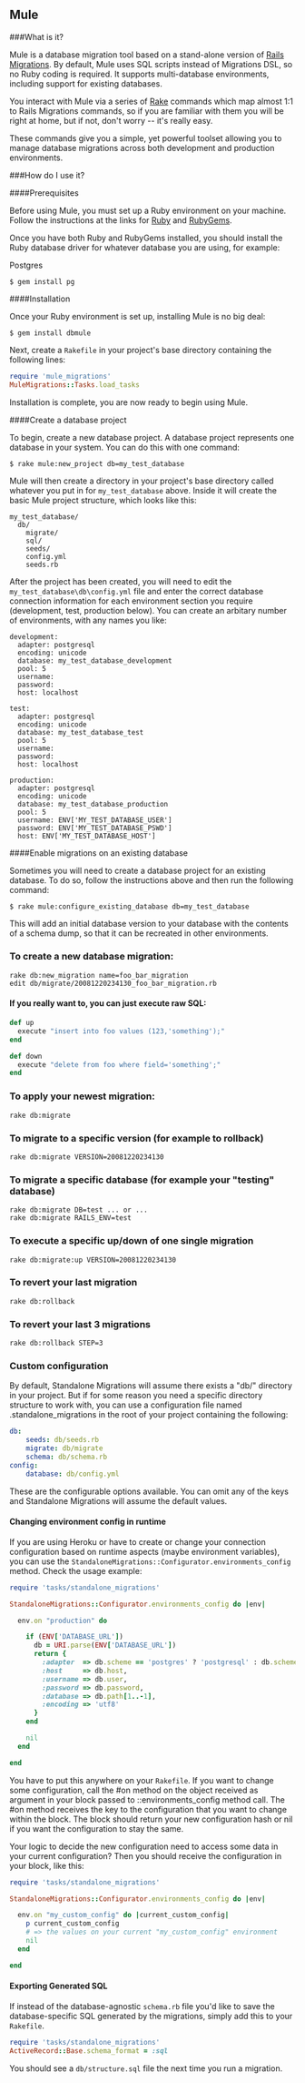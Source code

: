 ## Mule

###What is it?

Mule is a database migration tool based on a stand-alone version of [Rails Migrations](http://guides.rubyonrails.org/migrations.html). By default, Mule uses SQL scripts instead of Migrations DSL, so no Ruby coding is required. It supports multi-database environments, including support for existing databases.

You interact with Mule via a series of [Rake](http://rake.rubyforge.org/) commands which map almost 1:1 to Rails Migrations commands, so if you are familiar with them you will be right at home, but if not, don't worry -- it's really easy.

These commands give you a simple, yet powerful toolset allowing you to manage database migrations across both development and production environments.

###How do I use it?

####Prerequisites

Before using Mule, you must set up a Ruby environment on your machine. Follow the instructions at the links for [Ruby](http://www.ruby-lang.org/en/downloads/) and [RubyGems](https://rubygems.org/pages/download).

Once you have both Ruby and RubyGems installed, you should install the Ruby database driver for whatever database you are using, for example:

Postgres

    $ gem install pg


####Installation

Once your Ruby environment is set up, installing Mule is no big deal:

    $ gem install dbmule

Next, create a `Rakefile` in your project's base directory containing the following lines:

```ruby
require 'mule_migrations'
MuleMigrations::Tasks.load_tasks
```

Installation is complete, you are now ready to begin using Mule.

####Create a database project

To begin, create a new database project. A database project represents one database in your system. You can do this with one command:

    $ rake mule:new_project db=my_test_database

Mule will then create a directory in your project's base directory called whatever you put in for `my_test_database` above. Inside it will create the basic Mule project structure, which looks like this:

    my_test_database/
      db/
        migrate/
        sql/
        seeds/
        config.yml
        seeds.rb

After the project has been created, you will need to edit the `my_test_database\db\config.yml` file and enter the correct database connection information for each environment section you require (development, test, production below). You can create an arbitary number of environments, with any names you like:

    development:
      adapter: postgresql
      encoding: unicode
      database: my_test_database_development
      pool: 5
      username:
      password:
      host: localhost

    test:
      adapter: postgresql
      encoding: unicode
      database: my_test_database_test
      pool: 5
      username:
      password:
      host: localhost

    production:
      adapter: postgresql
      encoding: unicode
      database: my_test_database_production
      pool: 5
      username: ENV['MY_TEST_DATABASE_USER']
      password: ENV['MY_TEST_DATABASE_PSWD']
      host: ENV['MY_TEST_DATABASE_HOST']

####Enable migrations on an existing database

Sometimes you will need to create a database project for an existing database. To do so, follow the instructions above and then run the following command: 

    $ rake mule:configure_existing_database db=my_test_database

This will add an initial database version to your database with the contents of a schema dump, so that it can be recreated in other environments.

### To create a new database migration:

    rake db:new_migration name=foo_bar_migration
    edit db/migrate/20081220234130_foo_bar_migration.rb

#### If you really want to, you can just execute raw SQL:

```ruby
def up
  execute "insert into foo values (123,'something');"
end

def down
  execute "delete from foo where field='something';"
end
```

### To apply your newest migration:

    rake db:migrate

### To migrate to a specific version (for example to rollback)

    rake db:migrate VERSION=20081220234130

### To migrate a specific database (for example your "testing" database)

    rake db:migrate DB=test ... or ...
    rake db:migrate RAILS_ENV=test

### To execute a specific up/down of one single migration

    rake db:migrate:up VERSION=20081220234130

### To revert your last migration

    rake db:rollback

### To revert your last 3 migrations

    rake db:rollback STEP=3

### Custom configuration

By default, Standalone Migrations will assume there exists a "db/"
directory in your project. But if for some reason you need a specific
directory structure to work with, you can use a configuration file
named .standalone_migrations in the root of your project containing
the following:

```yaml
db:
    seeds: db/seeds.rb
    migrate: db/migrate
    schema: db/schema.rb
config:
    database: db/config.yml
```

These are the configurable options available. You can omit any of
the keys and Standalone Migrations will assume the default values. 

#### Changing environment config in runtime

If you are using Heroku or have to create or change your connection
configuration based on runtime aspects (maybe environment variables),
you can use the `StandaloneMigrations::Configurator.environments_config`
method. Check the usage example:

```ruby
require 'tasks/standalone_migrations'

StandaloneMigrations::Configurator.environments_config do |env|

  env.on "production" do

    if (ENV['DATABASE_URL'])
      db = URI.parse(ENV['DATABASE_URL'])
      return {
        :adapter  => db.scheme == 'postgres' ? 'postgresql' : db.scheme,
        :host     => db.host,
        :username => db.user,
        :password => db.password,
        :database => db.path[1..-1],
        :encoding => 'utf8'
      }
    end

    nil
  end

end
```

You have to put this anywhere on your `Rakefile`. If you want to
change some configuration, call the #on method on the object
received as argument in your block passed to ::environments_config
method call. The #on method receives the key to the configuration
that you want to change within the block. The block should return
your new configuration hash or nil if you want the configuration
to stay the same.

Your logic to decide the new configuration need to access some data
in your current configuration? Then you should receive the configuration
in your block, like this:

```ruby
require 'tasks/standalone_migrations'

StandaloneMigrations::Configurator.environments_config do |env|

  env.on "my_custom_config" do |current_custom_config|
    p current_custom_config
    # => the values on your current "my_custom_config" environment
    nil
  end

end
```

#### Exporting Generated SQL

If instead of the database-agnostic `schema.rb` file you'd like to
save the database-specific SQL generated by the migrations, simply
add this to your `Rakefile`.

```ruby
require 'tasks/standalone_migrations'
ActiveRecord::Base.schema_format = :sql
```

You should see a `db/structure.sql` file the next time you run a
migration.
